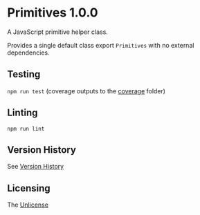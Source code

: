 # Primitives 1.0.0

A JavaScript primitive helper class.

Provides a single default class export `Primitives` with no external dependencies. 

## Testing

`npm run test` (coverage outputs to the [coverage](coverage) folder)

## Linting

`npm run lint`

## Version History

See [Version History](./VERSIONS.md)

## Licensing

The [Unlicense](https://unlicense.org/)



